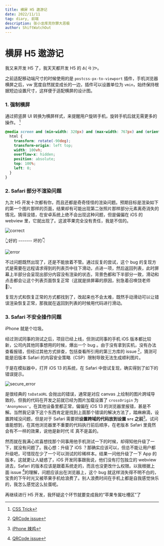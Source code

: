 ```yaml
---
title: 横屏 H5 遨游记
date: 2022/11/11
tag: diary, 前端
description: 张小龙库克你罪大恶极
author: ShiftWatchOut
---
```


# 横屏 H5 遨游记

我又来开发 H5 了，我天天都开发 H5 的 ᕕ( ᐛ )ᕗ。

之前适配移动端尺寸的时候使用的是 `postcss-px-to-viewport` 插件，手机浏览器横屏之后，vw 宽度自然就变成长的一边，插件可以设置单位为 `vmin`，始终保持根据短边设置尺寸，这样便于适配横屏的设计图。

### 1. 强制横屏

通过把竖屏 UI 转换为横屏样式，来提醒用户旋转手机，旋转手机后就无需更多的操作。 [^1]

```css
@media screen and (min-width: 320px) and (max-width: 767px) and (orientation: landscape) {
  html {
    transform: rotate(-90deg);
    transform-origin: left top;
    width: 100vh;
    overflow-x: hidden;
    position: absolute;
    top: 100%;
    left: 0;
  }
}
```

### 2. Safari 部分不渲染问题

九次 H5 开发十次都有你，而且还都是奇奇怪怪的渲染问题。预期目标是渲染如下的第一个图片那样的页面，结果却有可能出现第二张照片那样部分元素离奇消失的情况。猜得没错，在安卓系统上绝不会出现这种问题，但是偏偏在 iOS 的 webview 里，它就出现了。这波苹果完全没有责任，我是不信的。

![correct](/images/iphone_render_correct.png)

👆好的 ------- 坏的👇

![error](/images/iphone_render_error.jpg)

不过问题既然出现了，还是不能放着不管。通过反复的尝试，这个 bug 的复现方式是需要在远程请求得到的列表页中往下滑动，点进一项，然后返回列表，此时屏幕上半部分会呈现出部分内容没有渲染的状态，背景色都和下半部分一致，滑动和点击都会让这个列表页面恢复正常（这就是排屏幕的原因，别急着召唤饶老师🥲）。

复现方式和恢复正常的方式都找到了，改起来也不会太难，既然手动滑动可以让错误渲染恢复正常，那我就在返回到列表的时候用代码进行滑动。

### 3. Safari 不安全操作问题

iPhone 就是个垃圾。

经过测试同事的测试之后，项目已经上线，但测试同事的手机 iOS 版本都比较新，公司内其他同事想用的时候，爆出一个 bug 。由于没有拿到实机，没有办法查看报错，但经过其他方式排查，包括查看所引用的第三方库的 issue [^2]，猜测可能是旧版本 Safari 的内容安全策略（CSP）限制导致无法生成顺利图片。

于是在模拟器中，打开 iOS 13 的系统，在 Safari 中尝试复现，确实得到了如下的错误提示。

![secure_error](/images/secure_error.png)

是很经典的 `toDataURL` 会抛出的错误，通常是对应 canvas 上绘制的图片跨域导致的，但我的代码在开发之前就已经为图片加载设置了 `crossOrigin` 为 `'Anonymous'`。在其他设备里都正常，偏偏在 iOS 13 的浏览器里报错，甚是不解。当然我记录下这个东西肯定是找到上面那个错误的解决方法了，踏麻麻滴，设置跨域没问题，但是对于 Safari 需要把**设置跨域的代码放到设置 `src` 之前**[^3]。试问谁能想到，在其他浏览器里不重要的代码执行前后顺序，在老版本 Safari 里竟然会有不一样的效果，说他是新时代 IE 真不是盖的。

然而就在我满心欢喜想找那个同事用他手机测试一下的时候，却得知他升级了一下，就没有问题了。我心想：升级了 iOS ？那确实应该可以，但总不能让用户都升级吧，可惜现在少了一个可以测试的珍稀样本。结果一问他升级了一下 App 的版本，这就更让人疑惑了，iOS 开发同事跟我说，他们没有打包独立的 webview 进去，Safari 的版本应该是跟着系统走的，而且也没更改什么权限。以我根据上面 issue [^2]的理解，问题应该出在浏览器上，这个 bug 就这样消失得不明不白的，宝贵的下午时光又被苹果手机给浪费了。别人浪费时间在手机上都是自我感觉快乐的，我怎么感觉这么扯蛋呢。

再继续进行 H5 开发，我怀疑这个环节就要变成我的“苹果专属吐槽区”了

[^1]: [CSS Trick](https://css-tricks.com/snippets/css/orientation-lock/)

[^2]: [QRCode issue](https://github.com/soldair/node-qrcode/issues/195)

[^3]: [iPhone 辣鸡](https://chrunlee.cn/article/web-canvas-ios-safari-error.html)